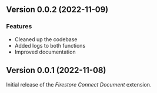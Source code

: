 ## Version 0.0.2 (2022-11-09)

### Features

- Cleaned up the codebase
- Added logs to both functions
- Improved documentation

## Version 0.0.1 (2022-11-08)

Initial release of the _Firestore Connect Document_ extension.
